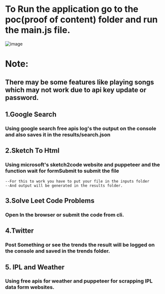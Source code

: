 # To Run the application go to the poc(proof of content) folder and run the main.js file.

![image](https://user-images.githubusercontent.com/42701850/115156605-9e8b2f80-a0a2-11eb-8b0a-a7f41616f3ce.png)

# Note:
## There may be some features like playing songs which may not work due to api key update or password.


## 1.Google Search 
### Using google search free apis log's the output on the console and also saves it in the results/search.json

## 2.Sketch To Html
### Using microsoft's sketch2code website and puppeteer and the function wait for formSubmit to submit the file
    --For this to work you have to put your file in the inputs folder
    --And output will be generated in the results folder.
    
## 3.Solve Leet Code Problems
### Open In the browser or submit the code from cli.


## 4.Twitter
### Post Something or see the trends the result will be logged on the console and saved in the trends folder.


## 5. IPL and Weather
### Using free apis for weather and puppeteer for scrapping IPL data form websites.
